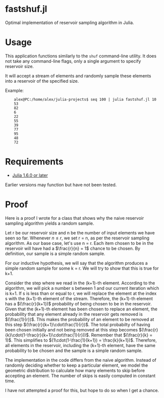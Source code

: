 fastshuf.jl
================
Optimal implementation of reservoir sampling algorithm in Julia.

Usage
================
This application functions similarly to the `shuf` command-line utility. It does not take any command-line flags, only a single argument to specify reservoir size.

It will accept a stream of elements and randomly sample these elements into a reservoir of the specified size.

Example:
```
    alex@PC:/home/alex/julia-projects$ seq 100 | julia fastshuf.jl 10
    53
    82
    6
    22
    55
    39
    77
    95
    48
    72
```

Requirements
================
- [Julia 1.6.0 or later](https://julialang.org/downloads/)

Earlier versions may function but have not been tested.


Proof
================
Here is a proof I wrote for a class that shows why the naive reservoir sampling algorithm yields a random sample.

Let r be our reservoir size and n be the number of input elements we have seen so far. Whenever $n \le r$, we set r = n, as per the reservoir sampling algorithm. As our base case, let's use n = r. Each item chosen to be in the reservoir will have had a $\frac{r}{n} = 1$ chance to be chosen. By definition, our sample is a simple random sample.

For our inductive hypothesis, we will say that the algorithm produces a simple random sample for some k = r. We will try to show that this is true for k+1.

Consider the step where we read in the (k+1)-th element. According to the algorithm, we will pick a number s between 1 and our current iteration which is k+1. If s is less than or equal to r, we will replace the element at the index s with the (k+1)-th element of the stream. Therefore, the (k+1)-th element has a $(\frac{r}{k+1})$ probability of being chosen to be in the reservoir. Given that the (k+1)-th element has been chosen to replace an element, the probability that any element already in the reservoir gets removed is $(\frac{1}{r})$. This makes the probability of an element to be removed at this step $(\frac{r}{k+1}\cdot\frac{1}{r})$. The total probabilty of having been chosen initially and not being removed at this step becomes $(\frac{r}{k}\cdot(1-\frac{r}{k+1}\cdot\frac{1}{r}))$. Remember that $(\frac{r}{k} = 1)$. This simplifies to $(1\cdot(1-\frac{1}{k+1}) = \frac{k}{k+1})$. Therefore, all elements in the reservoir, including the (k+1)-th element, have the same probability to be chosen and the sample is a simple random sample.

The implementation in the code differs from the naive algorithm. Instead of randomly deciding whether to keep a particular element, we model the geometric distribution to calculate how many elements to skip before accepting an element. The number of skips is easily computed in constant time.

I have not attempted a proof for this, but hope to do so when I get a chance.